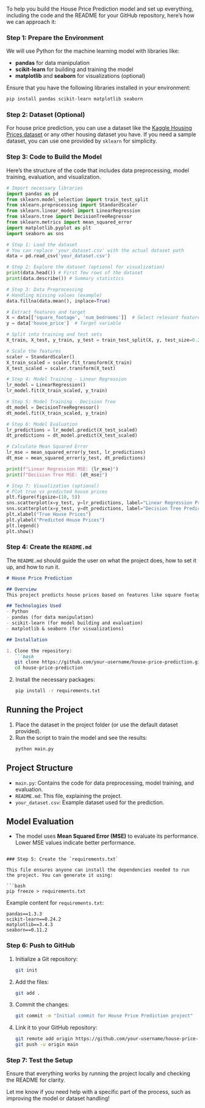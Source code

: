 To help you build the House Price Prediction model and set up everything, including the code and the README for your GitHub repository, here’s how we can approach it:

### Step 1: Prepare the Environment
We will use Python for the machine learning model with libraries like:
- **pandas** for data manipulation
- **scikit-learn** for building and training the model
- **matplotlib** and **seaborn** for visualizations (optional)

Ensure that you have the following libraries installed in your environment:
```bash
pip install pandas scikit-learn matplotlib seaborn
```

### Step 2: Dataset (Optional)
For house price prediction, you can use a dataset like the [Kaggle Housing Prices dataset](https://www.kaggle.com/c/house-prices-advanced-regression-techniques/data) or any other housing dataset you have. If you need a sample dataset, you can use one provided by `sklearn` for simplicity.

### Step 3: Code to Build the Model

Here’s the structure of the code that includes data preprocessing, model training, evaluation, and visualization.

```python
# Import necessary libraries
import pandas as pd
from sklearn.model_selection import train_test_split
from sklearn.preprocessing import StandardScaler
from sklearn.linear_model import LinearRegression
from sklearn.tree import DecisionTreeRegressor
from sklearn.metrics import mean_squared_error
import matplotlib.pyplot as plt
import seaborn as sns

# Step 1: Load the dataset
# You can replace 'your_dataset.csv' with the actual dataset path
data = pd.read_csv('your_dataset.csv')

# Step 2: Explore the dataset (optional for visualization)
print(data.head()) # First few rows of the dataset
print(data.describe()) # Summary statistics

# Step 3: Data Preprocessing
# Handling missing values (example)
data.fillna(data.mean(), inplace=True)

# Extract features and target
X = data[['square_footage', 'num_bedrooms']]  # Select relevant features
y = data['house_price']  # Target variable

# Split into training and test sets
X_train, X_test, y_train, y_test = train_test_split(X, y, test_size=0.2, random_state=42)

# Scale the features
scaler = StandardScaler()
X_train_scaled = scaler.fit_transform(X_train)
X_test_scaled = scaler.transform(X_test)

# Step 4: Model Training - Linear Regression
lr_model = LinearRegression()
lr_model.fit(X_train_scaled, y_train)

# Step 5: Model Training - Decision Tree
dt_model = DecisionTreeRegressor()
dt_model.fit(X_train_scaled, y_train)

# Step 6: Model Evaluation
lr_predictions = lr_model.predict(X_test_scaled)
dt_predictions = dt_model.predict(X_test_scaled)

# Calculate Mean Squared Error
lr_mse = mean_squared_error(y_test, lr_predictions)
dt_mse = mean_squared_error(y_test, dt_predictions)

print(f"Linear Regression MSE: {lr_mse}")
print(f"Decision Tree MSE: {dt_mse}")

# Step 7: Visualization (optional)
# Plot true vs predicted house prices
plt.figure(figsize=(10, 5))
sns.scatterplot(x=y_test, y=lr_predictions, label="Linear Regression Predictions")
sns.scatterplot(x=y_test, y=dt_predictions, label="Decision Tree Predictions")
plt.xlabel("True House Prices")
plt.ylabel("Predicted House Prices")
plt.legend()
plt.show()
```

### Step 4: Create the `README.md`

The `README.md` should guide the user on what the project does, how to set it up, and how to run it.

```markdown
# House Price Prediction

## Overview
This project predicts house prices based on features like square footage and the number of bedrooms. It uses machine learning models such as **Linear Regression** and **Decision Trees** to estimate the price of houses. The model's accuracy is evaluated using **Mean Squared Error (MSE)**.

## Technologies Used
- Python
- pandas (for data manipulation)
- scikit-learn (for model building and evaluation)
- matplotlib & seaborn (for visualizations)

## Installation

1. Clone the repository:
   ```bash
   git clone https://github.com/your-username/house-price-prediction.git
   cd house-price-prediction
   ```

2. Install the necessary packages:
   ```bash
   pip install -r requirements.txt
   ```

## Running the Project

1. Place the dataset in the project folder (or use the default dataset provided).
2. Run the script to train the model and see the results:
   ```bash
   python main.py
   ```

## Project Structure
- `main.py`: Contains the code for data preprocessing, model training, and evaluation.
- `README.md`: This file, explaining the project.
- `your_dataset.csv`: Example dataset used for the prediction.

## Model Evaluation
- The model uses **Mean Squared Error (MSE)** to evaluate its performance. Lower MSE values indicate better performance.
```

### Step 5: Create the `requirements.txt`

This file ensures anyone can install the dependencies needed to run the project. You can generate it using:

```bash
pip freeze > requirements.txt
```

Example content for `requirements.txt`:

```
pandas==1.3.3
scikit-learn==0.24.2
matplotlib==3.4.3
seaborn==0.11.2
```

### Step 6: Push to GitHub
1. Initialize a Git repository:
   ```bash
   git init
   ```

2. Add the files:
   ```bash
   git add .
   ```

3. Commit the changes:
   ```bash
   git commit -m "Initial commit for House Price Prediction project"
   ```

4. Link it to your GitHub repository:
   ```bash
   git remote add origin https://github.com/your-username/house-price-prediction.git
   git push -u origin main
   ```

### Step 7: Test the Setup
Ensure that everything works by running the project locally and checking the README for clarity.

Let me know if you need help with a specific part of the process, such as improving the model or dataset handling!

